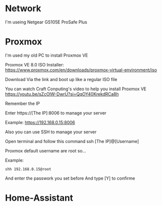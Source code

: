 # Network
I'm useing Netgear GS105E ProSafe Plus

# Proxmox
I'm used my old PC to install Proxmox VE

Proxmox VE 8.0 ISO Installer:
https://www.proxmox.com/en/downloads/proxmox-virtual-environment/iso

Download Via the link and boot up like a regular ISO file

You can watch Craft Conputing's video to help you install Proxmox VE
https://youtu.be/sZcOlW-DwrU?si=QqOY40KrekdRCa8h

Remember the IP 

Enter https://[The IP]:8006 to manage your server

Example: https://192.168.0.15:8006

Also you can use SSH to manage your server

Open terminal and follow this command
ssh [The IP]@[Username]

Proxmox default username are root so...

Example:

    shh 192.168.0.15@root
And enter the passwork you set before
And type [Y] to confirme
# Home-Assistant
